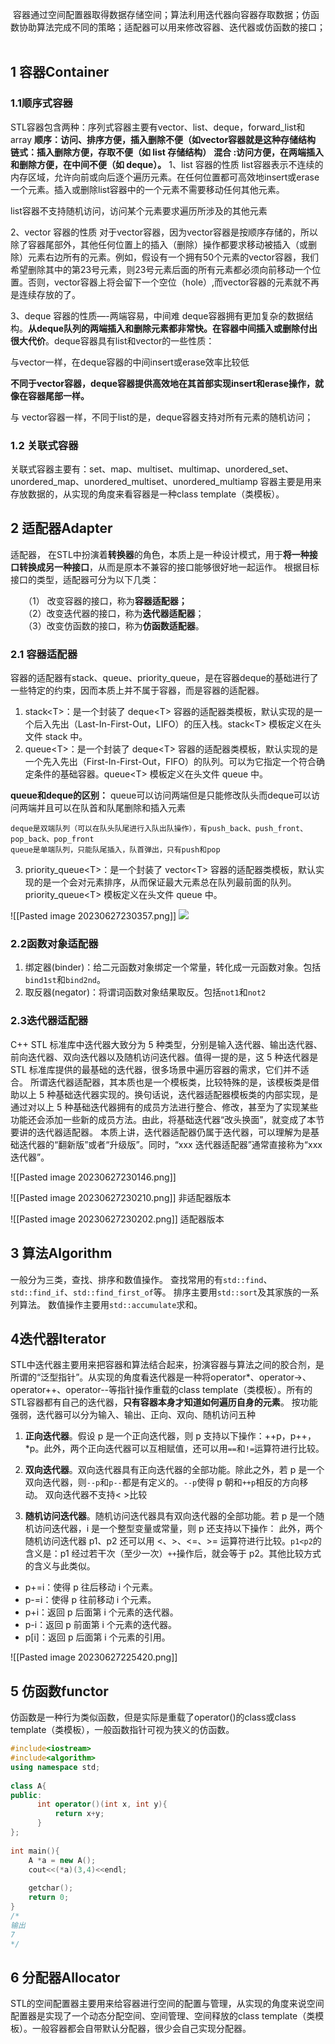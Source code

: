  容器通过空间配置器取得数据存储空间；算法利用迭代器向容器存取数据；仿函数协助算法完成不同的策略；适配器可以用来修改容器、迭代器或仿函数的接口；
 
## 1 容器Container

### 1.1顺序式容器
STL容器包含两种：序列式容器主要有vector、list、deque，forward_list和array
**顺序：访问、排序方便，插入删除不便（如vector容器就是这种存储结构**
**链式：插入删除方便，存取不便（如 list 存储结构）**
**混合 :访问方便，在两端插入和删除方便，在中间不便（如 deque）。**
1、list 容器的性质
list容器表示不连续的内存区域，允许向前或向后逐个遍历元素。在任何位置都可高效地insert或erase一个元素。插入或删除list容器中的一个元素不需要移动任何其他元素。

list容器不支持随机访问，访问某个元素要求遍历所涉及的其他元素

2、vector 容器的性质
对于vector容器，因为vector容器是按顺序存储的，所以除了容器尾部外，其他任何位置上的插入（删除）操作都要求移动被插入（或删除）元素右边所有的元素。例如，假设有一个拥有50个元素的vector容器，我们希望删除其中的第23号元素，则23号元素后面的所有元素都必须向前移动一个位置。否则，vector容器上将会留下一个空位（hole）,而vector容器的元素就不再是连续存放的了。

3、deque 容器的性质—-两端容易，中间难
deque容器拥有更加复杂的数据结构。**从deque队列的两端插入和删除元素都非常快。在容器中间插入或删除付出很大代价**。deque容器具有list和vector的一些性质：

与vector一样，在deque容器的中间insert或erase效率比较低

**不同于vector容器，deque容器提供高效地在其首部实现insert和erase操作，就像在容器尾部一样。**

与 vector容器一样，不同于list的是，deque容器支持对所有元素的随机访问；

### 1.2 关联式容器
关联式容器主要有：set、map、multiset、multimap、unordered_set、unordered_map、unordered_multiset、unordered_multiamp
容器主要是用来存放数据的，从实现的角度来看容器是一种class template（类模板）。

## 2 适配器Adapter
适配器， 在STL中扮演着**转换器**的角色，本质上是一种设计模式，用于**将一种接口转换成另一种接口**，从而是原本不兼容的接口能够很好地一起运作。
根据目标接口的类型，适配器可分为以下几类：

　　（1） 改变容器的接口，称为**容器适配器；**  
　　（2）改变迭代器的接口，称为**迭代器适配器**；  
　　（3）改变仿函数的接口，称为**仿函数适配器**。
　
### 2.1 容器适配器

容器的适配器有stack、queue、priority_queue，是在容器deque的基础进行了一些特定的约束，因而本质上并不属于容器，而是容器的适配器。
1. stack\<T>：是一个封装了 deque\<T> 容器的适配器类模板，默认实现的是一个后入先出（Last-In-First-Out，LIFO）的压入栈。stack\<T> 模板定义在头文件 stack 中。
2. queue\<T>：是一个封装了 deque\<T> 容器的适配器类模板，默认实现的是一个先入先出（First-In-First-Out，FIFO）的队列。可以为它指定一个符合确定条件的基础容器。queue\<T> 模板定义在头文件 queue 中。

**queue和deque的区别：** queue可以访问两端但是只能修改队头而deque可以访问两端并且可以在队首和队尾删除和插入元素

	deque是双端队列（可以在队头队尾进行入队出队操作），有push_back、push_front、pop_back、pop_front
	queue是单端队列，只能队尾插入，队首弹出，只有push和pop


3. priority_queue\<T>：是一个封装了 vector\<T> 容器的适配器类模板，默认实现的是一个会对元素排序，从而保证最大元素总在队列最前面的队列。priority_queue\<T> 模板定义在头文件 queue 中。

![[Pasted image 20230627230357.png]]
![](https://imgconvert.csdnimg.cn/aHR0cHM6Ly91cGxvYWQtaW1hZ2VzLmppYW5zaHUuaW8vdXBsb2FkX2ltYWdlcy80MzQ4NTcyLTAxMTk0OGUxYzFjNmNmNGIucG5n?x-oss-process=image/format,png)

### 2.2函数对象适配器

1. 绑定器(binder)：给二元函数对象绑定一个常量，转化成一元函数对象。包括`bind1st`和`bind2nd`。
2. 取反器(negator)：将谓词函数对象结果取反。包括`not1`和`not2`

### 2.3迭代器适配器
C++ STL 标准库中迭代器大致分为 5 种类型，分别是输入迭代器、输出迭代器、前向迭代器、双向迭代器以及随机访问迭代器。值得一提的是，这 5 种迭代器是 STL 标准库提供的最基础的迭代器，很多场景中遍历容器的需求，它们并不适合。
所谓迭代器适配器，其本质也是一个模板类，比较特殊的是，该模板类是借助以上 5 种基础迭代器实现的。换句话说，迭代器适配器模板类的内部实现，是通过对以上 5 种基础迭代器拥有的成员方法进行整合、修改，甚至为了实现某些功能还会添加一些新的成员方法。由此，将基础迭代器“改头换面”，就变成了本节要讲的迭代器适配器。
本质上讲，迭代器适配器仍属于迭代器，可以理解为是基础迭代器的“翻新版”或者“升级版”。同时，“xxx 迭代器适配器”通常直接称为“xxx 迭代器”。

![[Pasted image 20230627230146.png]]

![[Pasted image 20230627230210.png]]
非适配器版本


![[Pasted image 20230627230202.png]]
适配器版本
## 3 算法Algorithm
一般分为三类，查找、排序和数值操作。
查找常用的有`std::find`、`std::find_if`、`std::find_first_of`等。
排序主要用`std::sort`及其家族的一系列算法。
数值操作主要用`std::accumulate`求和。

## 4迭代器Iterator
STL中迭代器主要用来把容器和算法结合起来，扮演容器与算法之间的胶合剂，是所谓的“泛型指针”。从实现的角度看迭代器是一种将operator*、operator->、operator++、operator--等指针操作重载的class template（类模板）。所有的STL容器都有自己的迭代器，**只有容器本身才知道如何遍历自身的元素**。
按功能强弱，迭代器可以分为输入、输出、正向、双向、随机访问五种

1) **正向迭代器**。假设 p 是一个正向迭代器，则 p 支持以下操作：++p，p++，*p。此外，两个正向迭代器可以互相赋值，还可以用`==`和`!=`运算符进行比较。  
  
2) **双向迭代器**。双向迭代器具有正向迭代器的全部功能。除此之外，若 p 是一个双向迭代器，则`--p`和`p--`都是有定义的。`--p`使得 p 朝和`++p`相反的方向移动。  双向迭代器不支持< >比较
  
3) **随机访问迭代器**。随机访问迭代器具有双向迭代器的全部功能。若 p 是一个随机访问迭代器，i 是一个整型变量或常量，则 p 还支持以下操作：
此外，两个随机访问迭代器 p1、p2 还可以用 <、>、<=、>= 运算符进行比较。`p1<p2`的含义是：p1 经过若干次（至少一次）`++`操作后，就会等于 p2。其他比较方式的含义与此类似。

- p+=i：使得 p 往后移动 i 个元素。
- p-=i：使得 p 往前移动 i 个元素。
- p+i：返回 p 后面第 i 个元素的迭代器。
- p-i：返回 p 前面第 i 个元素的迭代器。
- p[i]：返回 p 后面第 i 个元素的引用。

![[Pasted image 20230627225420.png]]


## 5 仿函数functor
仿函数是一种行为类似函数，但是实际是重载了operator()的class或class template（类模板），一般函数指针可视为狭义的仿函数。
```c++
#include<iostream>
#include<algorithm>
using namespace std;
 
class A{
public:
      int operator()(int x, int y){
          return x+y;
	  }
};
 
int main(){ 
	A *a = new A();
	cout<<(*a)(3,4)<<endl;
	
    getchar();
    return 0;
}
/*
输出
7 
*/
```

## 6 分配器Allocator
STL的空间配置器主要用来给容器进行空间的配置与管理，从实现的角度来说空间配置器是实现了一个动态分配空间、空间管理、空间释放的class template（类模板）。一般容器都会自带默认分配器，很少会自己实现分配器。